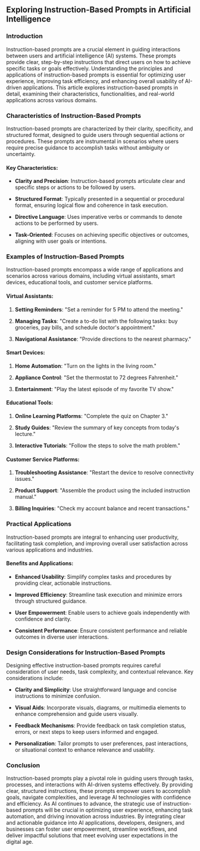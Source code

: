 ## Exploring Instruction-Based Prompts in Artificial Intelligence

### Introduction

Instruction-based prompts are a crucial element in guiding interactions between users and artificial intelligence (AI) systems. These prompts provide clear, step-by-step instructions that direct users on how to achieve specific tasks or goals effectively. Understanding the principles and applications of instruction-based prompts is essential for optimizing user experience, improving task efficiency, and enhancing overall usability of AI-driven applications. This article explores instruction-based prompts in detail, examining their characteristics, functionalities, and real-world applications across various domains.

### Characteristics of Instruction-Based Prompts

Instruction-based prompts are characterized by their clarity, specificity, and structured format, designed to guide users through sequential actions or procedures. These prompts are instrumental in scenarios where users require precise guidance to accomplish tasks without ambiguity or uncertainty.

#### Key Characteristics:

- **Clarity and Precision**: Instruction-based prompts articulate clear and specific steps or actions to be followed by users.
  
- **Structured Format**: Typically presented in a sequential or procedural format, ensuring logical flow and coherence in task execution.
  
- **Directive Language**: Uses imperative verbs or commands to denote actions to be performed by users.
  
- **Task-Oriented**: Focuses on achieving specific objectives or outcomes, aligning with user goals or intentions.

### Examples of Instruction-Based Prompts

Instruction-based prompts encompass a wide range of applications and scenarios across various domains, including virtual assistants, smart devices, educational tools, and customer service platforms.

#### Virtual Assistants:

1. **Setting Reminders**: "Set a reminder for 5 PM to attend the meeting."
   
2. **Managing Tasks**: "Create a to-do list with the following tasks: buy groceries, pay bills, and schedule doctor's appointment."
   
3. **Navigational Assistance**: "Provide directions to the nearest pharmacy."

#### Smart Devices:

1. **Home Automation**: "Turn on the lights in the living room."
   
2. **Appliance Control**: "Set the thermostat to 72 degrees Fahrenheit."
   
3. **Entertainment**: "Play the latest episode of my favorite TV show."

#### Educational Tools:

1. **Online Learning Platforms**: "Complete the quiz on Chapter 3."
   
2. **Study Guides**: "Review the summary of key concepts from today's lecture."
   
3. **Interactive Tutorials**: "Follow the steps to solve the math problem."

#### Customer Service Platforms:

1. **Troubleshooting Assistance**: "Restart the device to resolve connectivity issues."
   
2. **Product Support**: "Assemble the product using the included instruction manual."
   
3. **Billing Inquiries**: "Check my account balance and recent transactions."

### Practical Applications

Instruction-based prompts are integral to enhancing user productivity, facilitating task completion, and improving overall user satisfaction across various applications and industries.

#### Benefits and Applications:

- **Enhanced Usability**: Simplify complex tasks and procedures by providing clear, actionable instructions.
  
- **Improved Efficiency**: Streamline task execution and minimize errors through structured guidance.
  
- **User Empowerment**: Enable users to achieve goals independently with confidence and clarity.
  
- **Consistent Performance**: Ensure consistent performance and reliable outcomes in diverse user interactions.

### Design Considerations for Instruction-Based Prompts

Designing effective instruction-based prompts requires careful consideration of user needs, task complexity, and contextual relevance. Key considerations include:

- **Clarity and Simplicity**: Use straightforward language and concise instructions to minimize confusion.
  
- **Visual Aids**: Incorporate visuals, diagrams, or multimedia elements to enhance comprehension and guide users visually.
  
- **Feedback Mechanisms**: Provide feedback on task completion status, errors, or next steps to keep users informed and engaged.
  
- **Personalization**: Tailor prompts to user preferences, past interactions, or situational context to enhance relevance and usability.

### Conclusion

Instruction-based prompts play a pivotal role in guiding users through tasks, processes, and interactions with AI-driven systems effectively. By providing clear, structured instructions, these prompts empower users to accomplish goals, navigate complexities, and leverage AI technologies with confidence and efficiency. As AI continues to advance, the strategic use of instruction-based prompts will be crucial in optimizing user experience, enhancing task automation, and driving innovation across industries. By integrating clear and actionable guidance into AI applications, developers, designers, and businesses can foster user empowerment, streamline workflows, and deliver impactful solutions that meet evolving user expectations in the digital age.